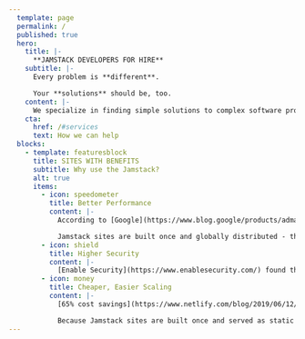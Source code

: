 ```yaml
---
  template: page
  permalink: /
  published: true
  hero:
    title: |-
      **JAMSTACK DEVELOPERS FOR HIRE**
    subtitle: |-
      Every problem is **different**.

      Your **solutions** should be, too.
    content: |-
      We specialize in finding simple solutions to complex software problems. We value data-driven decisions and accessibility over this month's latest tech trends.
    cta:
      href: /#services
      text: How we can help
  blocks:
    - template: featuresblock
      title: SITES WITH BENEFITS
      subtitle: Why use the Jamstack?
      alt: true
      items:
        - icon: speedometer
          title: Better Performance
          content: |-
            According to [Google](https://www.blog.google/products/admanager/increase-speed-of-your-mobile-site-wi/), 53% of visitors will leave a website if it takes longer than 3 seconds to load. Even worse, a whopping 79% of online shoppers will stay away from online stores with performance hiccups.

            Jamstack sites are built once and globally distributed - they don't depend on servers to rebuild the page for every visitor.
        - icon: shield
          title: Higher Security
          content: |-
            [Enable Security](https://www.enablesecurity.com/) found that over 70% of WordPress sites are vulnerable to hacker attacks. Chances are sites secure when first built, but without regular updates and maintenance they can quickly fall behind and put businesses at risk.
        - icon: money
          title: Cheaper, Easier Scaling
          content: |-
            [65% cost savings](https://www.netlify.com/blog/2019/06/12/jamstack_conf-nyc-session-recap-citrix-delivers-better-ux-with-less-overhead-using-jamstack-and-netlify/) after moving their business critical documentation sites over to Jamstack technologies. Their documentation sites are visited by 3.5 million users annually and provide technical support for all of their 15 products and related components.

            Because Jamstack sites are built once and served as static files, they can be distributed globally and available almost instantly to your customers around the world.
---
```

